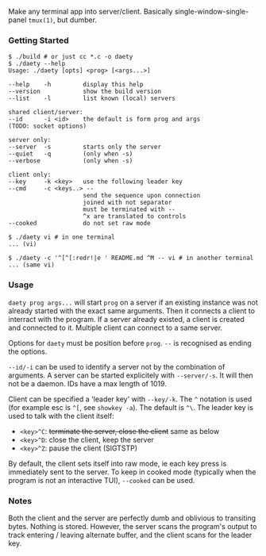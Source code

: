 Make any terminal app into server/client. Basically
single-window-single-panel `tmux(1)`, but dumber.

### Getting Started

```console
$ ./build # or just cc *.c -o daety
$ ./daety --help
Usage: ./daety [opts] <prog> [<args...>]

--help    -h         display this help
--version            show the build version
--list    -l         list known (local) servers

shared client/server:
--id      -i <id>    the default is form prog and args
(TODO: socket options)

server only:
--server  -s         starts only the server
--quiet   -q         (only when -s)
--verbose            (only when -s)

client only:
--key     -k <key>   use the following leader key
--cmd     -c <keys..> --
                     send the sequence upon connection
                     joined with not separator
                     must be terminated with --
                     ^x are translated to controls
--cooked             do not set raw mode
```

```console
$ ./daety vi # in one terminal
... (vi)

$ ./daety -c '^[^[:redr!|e ' README.md ^M -- vi # in another terminal
... (same vi)
```

### Usage

`daety prog args...` will start `prog` on a server if an
existing instance was not already started with the exact
same arguments. Then it connects a client to interract
with the program. If a server already existed, a client is
created and connected to it. Multiple client can connect
to a same server.

Options for `daety` must be position before `prog`. `--`
is recognised as ending the options.

`--id/-i` can be used to identify a server not by
the combination of arguments. A server can be started
explicitely with `--server/-s`. It will then not be
a daemon. IDs have a max length of 1019.

Client can be specified a 'leader key' with `--key/-k`.
The `^` notation is used (for example esc is `^[`, see
`showkey -a`). The default is `^\`. The leader key is used
to talk with the client itself:
 - `<key>^C`: ~~terminate the server, close the client~~ same as below
 - `<key>^D`: close the client, keep the server
 - `<key>^Z`: pause the client (SIGTSTP)

By default, the client sets itself into raw mode, ie
each key press is immediately sent to the server. To
keep in cooked mode (typically when the program is not an
interactive TUI), `--cooked` can be used.

### Notes

Both the client and the server are perfectly dumb and
oblivious to transiting bytes. Nothing is stored. However,
the server scans the program's output to track entering /
leaving alternate buffer, and the client scans for the
leader key.
